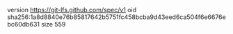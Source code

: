 version https://git-lfs.github.com/spec/v1
oid sha256:1a8d8840e76b85817642b5751fc458bcba9d43eed6ca504f6e6676ebc60db631
size 559
